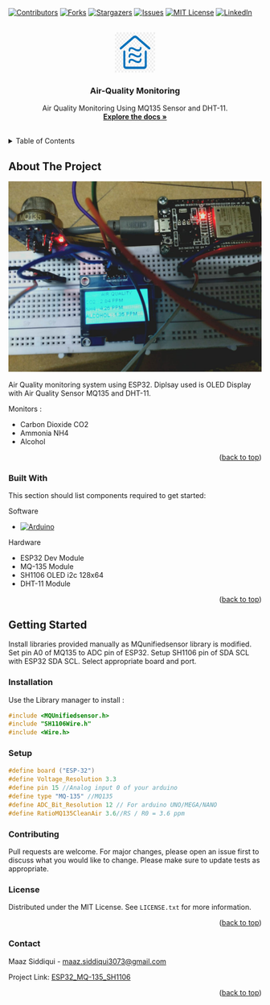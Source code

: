 <div id="top"></div>
<!--
*** Thanks for checking out the Best-README-Template. If you have a suggestion
*** that would make this better, please fork the repo and create a pull request
*** or simply open an issue with the tag "enhancement".
*** Don't forget to give the project a star!
*** Thanks again! Now go create something AMAZING! :D
-->



<!-- PROJECT SHIELDS -->
<!--
*** I'm using markdown "reference style" links for readability.
*** Reference links are enclosed in brackets [ ] instead of parentheses ( ).
*** See the bottom of this document for the declaration of the reference variables
*** for contributors-url, forks-url, etc. This is an optional, concise syntax you may use.
*** https://www.markdownguide.org/basic-syntax/#reference-style-links
-->
[![Contributors][contributors-shield]][contributors-url]
[![Forks][forks-shield]][forks-url]
[![Stargazers][stars-shield]][stars-url]
[![Issues][issues-shield]][issues-url]
[![MIT License][license-shield]][license-url]
[![LinkedIn][linkedin-shield]][linkedin-url]



<!-- PROJECT LOGO -->
<br />
<div align="center">
  <a href="https://github.com/maaz-siddiqui/ESP32_MQ-135_SH1106">
    <img src="Images/logo.png" alt="Logo" width="80" height="80">
  </a>

  <h3 align="center">Air-Quality Monitoring</h3>

  <p align="center">
    Air Quality Monitoring Using MQ135 Sensor and DHT-11.
    <br />
    <a href="https://components101.com/sensors/mq135-gas-sensor-for-air-quality"><strong>Explore the docs »</strong></a>
    <br />
    <br />
    <!-- <a href="https://github.com/othneildrew/Best-README-Template">View Demo</a>
    ·
    <a href="https://github.com/othneildrew/Best-README-Template/issues">Report Bug</a>
    ·
    <a href="https://github.com/othneildrew/Best-README-Template/issues">Request Feature</a>-->
  </p>
</div>



<!-- TABLE OF CONTENTS -->
<details>
  <summary>Table of Contents</summary>
  <ol>
    <li>
      <a href="#about-the-project">About The Project</a>
      <ul>
        <li><a href="#built-with">Built With</a></li>
      </ul>
    </li>
    <li>
      <a href="#getting-started">Getting Started</a>
      <ul>
        <li><a href="#installation">Installation</a></li>
      </ul>
    </li>
    <li><a href="#contributing">Contributing</a></li>
    <li><a href="#license">License</a></li>
    <li><a href="#contact">Contact</a></li>
  </ol>
</details>



<!-- ABOUT THE PROJECT -->
## About The Project

![alt text](Images/Prototype.jpeg)

Air Quality monitoring system using ESP32. Diplsay used is OLED Display with Air Quality Sensor MQ135 and DHT-11.

Monitors :
* Carbon Dioxide CO2
* Ammonia NH4
* Alcohol


<p align="right">(<a href="#top">back to top</a>)</p>



### Built With

This section should list components required to get started:

Software

* [![Arduino][Arduino IDE]][arduino-url]

Hardware

* ESP32 Dev Module
* MQ-135 Module
* SH1106 OLED i2c 128x64
* DHT-11 Module

<p align="right">(<a href="#top">back to top</a>)</p>



<!-- GETTING STARTED -->
## Getting Started

Install libraries provided manually as MQunifiedsensor library is modified. Set pin A0 of MQ135 to ADC pin of ESP32. Setup SH1106 pin of SDA SCL with ESP32 SDA SCL. Select appropriate board and port.


### Installation

Use the Library manager to install : 

```c
#include <MQUnifiedsensor.h>
#include "SH1106Wire.h"
#include <Wire.h>
```

### Setup

```c
#define board ("ESP-32")
#define Voltage_Resolution 3.3
#define pin 15 //Analog input 0 of your arduino
#define type "MQ-135" //MQ135
#define ADC_Bit_Resolution 12 // For arduino UNO/MEGA/NANO
#define RatioMQ135CleanAir 3.6//RS / R0 = 3.6 ppm  
```

### Contributing
Pull requests are welcome. For major changes, please open an issue first to discuss what you would like to change.
Please make sure to update tests as appropriate.

<!-- LICENSE -->
### License

Distributed under the MIT License. See `LICENSE.txt` for more information.

<p align="right">(<a href="#top">back to top</a>)</p>



<!-- CONTACT -->
### Contact

Maaz Siddiqui - maaz.siddiqui3073@gmail.com

Project Link: [ESP32_MQ-135_SH1106](https://github.com/maaz-siddiqui/ESP32_MQ-135_SH1106)

<p align="right">(<a href="#top">back to top</a>)</p>


<!-- MARKDOWN LINKS & IMAGES -->
<!-- https://www.markdownguide.org/basic-syntax/#reference-style-links -->
[contributors-shield]: https://img.shields.io/github/contributors/maaz-siddiqui/ESP32_MQ-135_SH1106.svg?style=for-the-badge
[contributors-url]: https://github.com/maaz-siddiqui/ESP32_MQ-135_Sh1106/graphs/contributors
[forks-shield]: https://img.shields.io/github/forks/maaz-siddiqui/ESP32_MQ-135_SH1106.svg?style=for-the-badge
[forks-url]: https://github.com/maaz-siddiqui/ESP32_MQ-135_Sh1106/network/members
[stars-shield]: https://img.shields.io/github/stars/maaz-siddiqui/ESP32_MQ-135_SH1106.svg?style=for-the-badge
[stars-url]: https://github.com/maaz-siddiqui/ESP32_MQ-135_Sh1106/stargazers
[issues-shield]: https://img.shields.io/github/issues/maaz-siddiqui/ESP32_MQ-135_SH1106.svg?style=for-the-badge
[issues-url]: https://github.com/maaz-siddiqui/ESP32_MQ-135_Sh1106/issues
[license-shield]: https://img.shields.io/github/license/maaz-siddiqui/ESP32_MQ-135_Sh1106.svg?style=for-the-badge
[license-url]: https://github.com/maaz-siddiqui/ESP32_MQ-135_Sh1106/blob/master/LICENSE.txt

[linkedin-shield]: https://img.shields.io/badge/-LinkedIn-black.svg?style=for-the-badge&logo=linkedin&colorB=555
[linkedin-url]: https://linkedin.com/in/siddiqui-maaz
[Arduino IDE]: https://img.shields.io/badge/Arduino-00979D?style=for-the-badge&logo=arduino&logoColor=white
[arduino-url]: https://www.arduino.cc/en/software